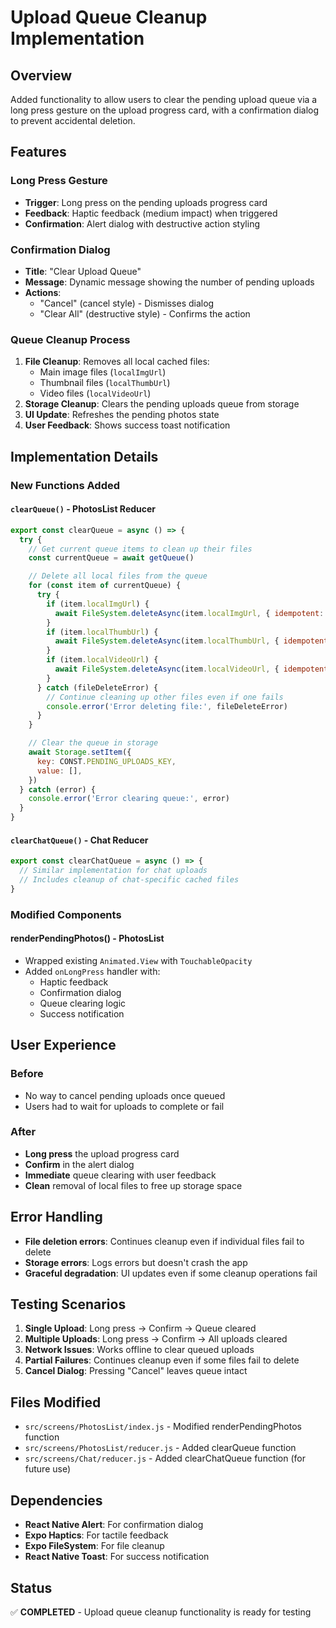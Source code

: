 # Upload Queue Cleanup Implementation

## Overview

Added functionality to allow users to clear the pending upload queue via a long press gesture on the upload progress card, with a confirmation dialog to prevent accidental deletion.

## Features

### Long Press Gesture

- **Trigger**: Long press on the pending uploads progress card
- **Feedback**: Haptic feedback (medium impact) when triggered
- **Confirmation**: Alert dialog with destructive action styling

### Confirmation Dialog

- **Title**: "Clear Upload Queue"
- **Message**: Dynamic message showing the number of pending uploads
- **Actions**:
  - "Cancel" (cancel style) - Dismisses dialog
  - "Clear All" (destructive style) - Confirms the action

### Queue Cleanup Process

1. **File Cleanup**: Removes all local cached files:
   - Main image files (`localImgUrl`)
   - Thumbnail files (`localThumbUrl`)
   - Video files (`localVideoUrl`)
2. **Storage Cleanup**: Clears the pending uploads queue from storage
3. **UI Update**: Refreshes the pending photos state
4. **User Feedback**: Shows success toast notification

## Implementation Details

### New Functions Added

#### `clearQueue()` - PhotosList Reducer

```javascript
export const clearQueue = async () => {
  try {
    // Get current queue items to clean up their files
    const currentQueue = await getQueue()

    // Delete all local files from the queue
    for (const item of currentQueue) {
      try {
        if (item.localImgUrl) {
          await FileSystem.deleteAsync(item.localImgUrl, { idempotent: true })
        }
        if (item.localThumbUrl) {
          await FileSystem.deleteAsync(item.localThumbUrl, { idempotent: true })
        }
        if (item.localVideoUrl) {
          await FileSystem.deleteAsync(item.localVideoUrl, { idempotent: true })
        }
      } catch (fileDeleteError) {
        // Continue cleaning up other files even if one fails
        console.error('Error deleting file:', fileDeleteError)
      }
    }

    // Clear the queue in storage
    await Storage.setItem({
      key: CONST.PENDING_UPLOADS_KEY,
      value: [],
    })
  } catch (error) {
    console.error('Error clearing queue:', error)
  }
}
```

#### `clearChatQueue()` - Chat Reducer

```javascript
export const clearChatQueue = async () => {
  // Similar implementation for chat uploads
  // Includes cleanup of chat-specific cached files
}
```

### Modified Components

#### renderPendingPhotos() - PhotosList

- Wrapped existing `Animated.View` with `TouchableOpacity`
- Added `onLongPress` handler with:
  - Haptic feedback
  - Confirmation dialog
  - Queue clearing logic
  - Success notification

## User Experience

### Before

- No way to cancel pending uploads once queued
- Users had to wait for uploads to complete or fail

### After

- **Long press** the upload progress card
- **Confirm** in the alert dialog
- **Immediate** queue clearing with user feedback
- **Clean** removal of local files to free up storage space

## Error Handling

- **File deletion errors**: Continues cleanup even if individual files fail to delete
- **Storage errors**: Logs errors but doesn't crash the app
- **Graceful degradation**: UI updates even if some cleanup operations fail

## Testing Scenarios

1. **Single Upload**: Long press → Confirm → Queue cleared
2. **Multiple Uploads**: Long press → Confirm → All uploads cleared
3. **Network Issues**: Works offline to clear queued uploads
4. **Partial Failures**: Continues cleanup even if some files fail to delete
5. **Cancel Dialog**: Pressing "Cancel" leaves queue intact

## Files Modified

- `src/screens/PhotosList/index.js` - Modified renderPendingPhotos function
- `src/screens/PhotosList/reducer.js` - Added clearQueue function
- `src/screens/Chat/reducer.js` - Added clearChatQueue function (for future use)

## Dependencies

- **React Native Alert**: For confirmation dialog
- **Expo Haptics**: For tactile feedback
- **Expo FileSystem**: For file cleanup
- **React Native Toast**: For success notification

## Status

✅ **COMPLETED** - Upload queue cleanup functionality is ready for testing
